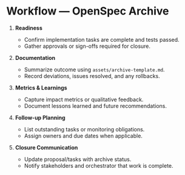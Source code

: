 # Workflow — OpenSpec Archive

1. **Readiness**
   - Confirm implementation tasks are complete and tests passed.
   - Gather approvals or sign-offs required for closure.

2. **Documentation**
   - Summarize outcome using `assets/archive-template.md`.
   - Record deviations, issues resolved, and any rollbacks.

3. **Metrics & Learnings**
   - Capture impact metrics or qualitative feedback.
   - Document lessons learned and future recommendations.

4. **Follow-up Planning**
   - List outstanding tasks or monitoring obligations.
   - Assign owners and due dates when applicable.

5. **Closure Communication**
   - Update proposal/tasks with archive status.
   - Notify stakeholders and orchestrator that work is complete.
